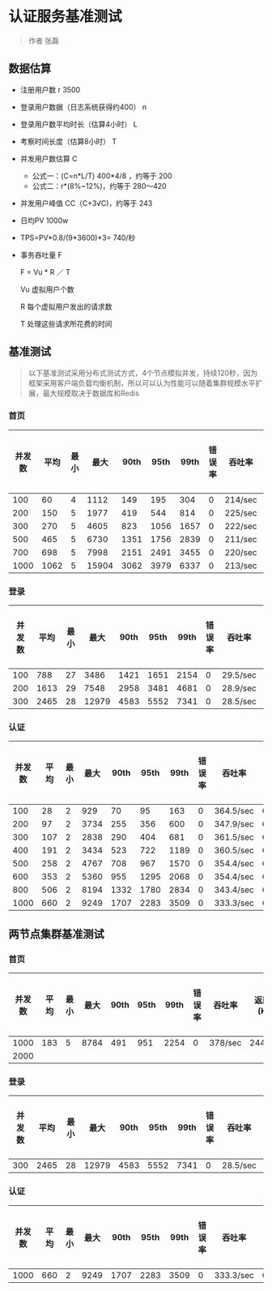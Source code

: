# 认证服务基准测试

> 作者 张磊

## 数据估算

* 注册用户数 r 3500

* 登录用户数据（日志系统获得约400） n

* 登录用户数平均时长（估算4小时） L

* 考察时间长度（估算8小时） T

* 并发用户数估算 C 

  * 公式一：(C=n\*L/T) 400*4/8 ，约等于 200
  * 公式二：r*(8%~12%)，约等于 280～420

* 并发用户峰值 CC（C+3√C)，约等于 243

* 日均PV 1000w

* TPS=PV\*0.8/(9\*3600)*3= 740/秒

* 事务吞吐量 F

  F = Vu * R ／ T 

  Vu 虚拟用户个数

  R 每个虚拟用户发出的请求数

  T 处理这些请求所花费的时间

## 基准测试

> 以下基准测试采用分布式测试方式，4个节点模拟并发，持续120秒，因为框架采用客户端负载均衡机制，所以可以认为性能可以随着集群规模水平扩展，最大规模取决于数据库和Redis

### 首页

| 并发数 | 平均 | 最小 | 最大 | 90th | 95th | 99th | 错误率 | 吞吐率 | 返回量(KB) | 每秒发送数据量(KB) |
| ---| ---| ---| ---| ---| ---| ---| ---| ---| ---| ---|
| 100 | 60 | 4 | 1112 | 149 | 195 | 304 | 0 | 214/sec | 1350 | 51.77 |
| 200 | 150 | 5 | 1977 | 419 | 544 | 814 | 0 | 225/sec | 1418 | 54.36 |
| 300 | 270 | 5 | 4605 | 823 | 1056 | 1657 | 0 | 222/sec | 53.76 | 1.83 |
| 500 | 465 | 5 | 6730 | 1351 | 1756 | 2839 | 0 | 211/sec | 1394.58 | 53.46 |
| 700 | 698 | 5 | 7998 | 2151 | 2491 | 3455 | 0 | 220/sec | 1385.29 | 53.11 |
| 1000 | 1062 | 5 | 15904 | 3062 | 3979 | 6337 | 0 | 213/sec | 1341.32 | 51.42 |

### 登录

| 并发数 | 平均 | 最小 | 最大 | 90th | 95th | 99th | 错误率 | 吞吐率 | 返回量(KB) | 每秒发送数据量(KB) |
| ---| ---| ---| ---| ---| ---| ---| ---| ---| ---| ---|
| 100 | 788 | 27 | 3486 | 1421 | 1651 | 2154 | 0 | 29.5/sec | 1015.96 |  |
| 200 | 1613 | 29 | 7548 | 2958 | 3481 | 4681 | 0 | 28.9/sec | 998.23 |  |
| 300 | 2465 | 28 | 12979 | 4583 | 5552 | 7341 | 0 | 28.5/sec | 982.01 |  |

### 认证

| 并发数 | 平均 | 最小 | 最大 | 90th | 95th | 99th | 错误率 | 吞吐率 | 返回量(KB) | 每秒发送数据量(KB) |
| ---| ---| ---| ---| ---| ---| ---| ---| ---| ---| ---|
| 100 | 28 | 2 | 929 | 70 | 95 | 163 | 0 | 364.5/sec | 678.13 |  |
| 200 | 97 | 2 | 3734 | 255 | 356 | 600 | 0 | 347.9/sec | 647.33 |  |
| 300 | 107 | 2 | 2838 | 290 | 404 | 681 | 0 | 361.5/sec | 672.60 |  |
| 400 | 191 | 2 | 3434 | 523 | 722 | 1189 | 0 | 360.5/sec | 670.75 | |
| 500 | 258 | 2 | 4767 | 708 | 967 | 1570 | 0 | 354.4/sec | 659.44 | |
| 600 | 353 | 2 | 5360 | 955 | 1295 | 2068 | 0 | 354.4/sec | 659.33 | |
| 800 | 506 | 2 | 8194 | 1332 | 1780 | 2834 | 0 | 343.4/sec | 638.80 | |
| 1000 | 660 | 2 | 9249 | 1707 | 2283 | 3509 | 0 | 333.3/sec | 620.06 | |

## 两节点集群基准测试

### 首页

| 并发数 | 平均 | 最小 | 最大 | 90th | 95th | 99th | 错误率 | 吞吐率 | 返回量(KB) | 每秒发送数据量(KB) |
| ---| ---| ---| ---| ---| ---| ---| ---| ---| ---| ---|
| 1000 | 183 | 5 | 8784 | 491 | 951 | 2254 | 0 | 378/sec | 2446.02 | 92.09 |
| 2000 |  |  |  |  |  |  |  |  |  |  |

### 登录

| 并发数 | 平均 | 最小 | 最大 | 90th | 95th | 99th | 错误率 | 吞吐率 | 返回量(KB) | 每秒发送数据量(KB) |
| ---| ---| ---| ---| ---| ---| ---| ---| ---| ---| ---|
| 300 | 2465 | 28 | 12979 | 4583 | 5552 | 7341 | 0 | 28.5/sec | 982.01 |  |

### 认证

| 并发数 | 平均 | 最小 | 最大 | 90th | 95th | 99th | 错误率 | 吞吐率 | 返回量(KB) | 每秒发送数据量(KB) |
| ---| ---| ---| ---| ---| ---| ---| ---| ---| ---| ---|
| 1000 | 660 | 2 | 9249 | 1707 | 2283 | 3509 | 0 | 333.3/sec | 620.06 | |
